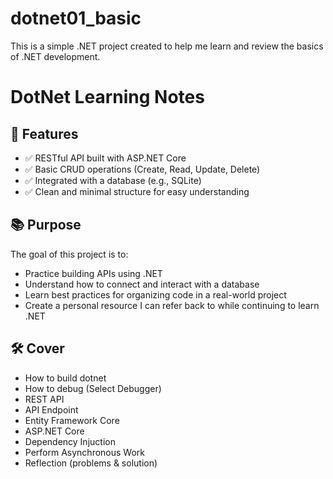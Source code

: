 # dotnet01_basic
This is a simple .NET project created to help me learn and review the basics of .NET development. 

# DotNet Learning Notes

## 🚀 Features

- ✅ RESTful API built with ASP.NET Core
- ✅ Basic CRUD operations (Create, Read, Update, Delete)
- ✅ Integrated with a database (e.g., SQLite)
- ✅ Clean and minimal structure for easy understanding

## 📚 Purpose

The goal of this project is to:

- Practice building APIs using .NET
- Understand how to connect and interact with a database
- Learn best practices for organizing code in a real-world project
- Create a personal resource I can refer back to while continuing to learn .NET

## 🛠️ Cover

- How to build dotnet
- How to debug (Select Debugger)
- REST API
- API Endpoint
- Entity Framework Core
- ASP.NET Core
- Dependency Injuction
- Perform Asynchronous Work
- Reflection (problems & solution)
